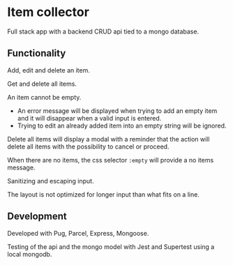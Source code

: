 # Item collector 

Full stack app with a backend CRUD api tied to a mongo database.

<!-- [Running at glitch](https://item-collector.glitch.me/) -->


## Functionality

Add, edit and delete an item.

Get and delete all items. 

An item cannot be empty.
- An error message will be displayed when trying to add an empty item and it will disappear when a valid input is entered.
- Trying to edit an already added item into an empty string will be ignored.

Delete all items will display a modal with a reminder that the action will delete all items with the possibility to cancel or proceed.

When there are no items, the css selector <code>:empty</code> will provide a no items message.

Sanitizing and escaping input.

The layout is not optimized for longer input than what fits on a line.


## Development

Developed with Pug, Parcel, Express, Mongoose.

Testing of the api and the mongo model with Jest and Supertest using a local mongodb.
